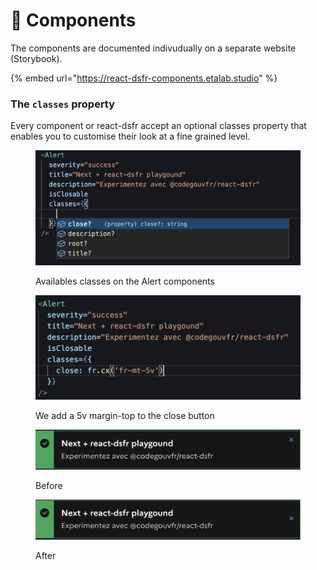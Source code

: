 # 🧩 Components

The components are documented indivudually on a separate website (Storybook).

{% embed url="https://react-dsfr-components.etalab.studio" %}

### The `classes` property

Every component or react-dsfr accept an optional classes property that enables you to customise their look at a fine grained level. &#x20;

<figure><img src=".gitbook/assets/image (5).png" alt=""><figcaption><p>Availables classes on the Alert components</p></figcaption></figure>

<figure><img src=".gitbook/assets/image (8).png" alt=""><figcaption><p>We add a 5v margin-top to the close button</p></figcaption></figure>

<figure><img src=".gitbook/assets/image (1).png" alt=""><figcaption><p>Before </p></figcaption></figure>

<figure><img src=".gitbook/assets/image (9).png" alt=""><figcaption><p>After</p></figcaption></figure>
